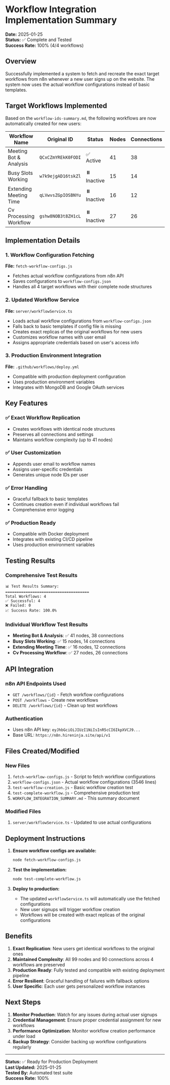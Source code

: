 # Workflow Integration Implementation Summary

**Date:** 2025-01-25  
**Status:** ✅ Complete and Tested  
**Success Rate:** 100% (4/4 workflows)

## Overview

Successfully implemented a system to fetch and recreate the exact target workflows from n8n whenever a new user signs up on the website. The system now uses the actual workflow configurations instead of basic templates.

## Target Workflows Implemented

Based on the `workflow-ids-summary.md`, the following workflows are now automatically created for new users:

| Workflow Name | Original ID | Status | Nodes | Connections |
|---------------|-------------|--------|-------|-------------|
| Meeting Bot & Analysis | `QCxCZmYREkK0FODI` | ✅ Active | 41 | 38 |
| Busy Slots Working | `w7k9ejgAD16tskZl` | ⏸️ Inactive | 15 | 14 |
| Extending Meeting Time | `qLVwvsZGpIOSBNYu` | ⏸️ Inactive | 16 | 12 |
| Cv Processing Workflow | `gshw8NOB3t8ZH1cL` | ⏸️ Inactive | 27 | 26 |

## Implementation Details

### 1. Workflow Configuration Fetching

**File:** `fetch-workflow-configs.js`
- Fetches actual workflow configurations from n8n API
- Saves configurations to `workflow-configs.json`
- Handles all 4 target workflows with their complete node structures

### 2. Updated Workflow Service

**File:** `server/workflowService.ts`
- Loads actual workflow configurations from `workflow-configs.json`
- Falls back to basic templates if config file is missing
- Creates exact replicas of the original workflows for new users
- Customizes workflow names with user email
- Assigns appropriate credentials based on user's access info

### 3. Production Environment Integration

**File:** `.github/workflows/deploy.yml`
- Compatible with production deployment configuration
- Uses production environment variables
- Integrates with MongoDB and Google OAuth services

## Key Features

### ✅ Exact Workflow Replication
- Creates workflows with identical node structures
- Preserves all connections and settings
- Maintains workflow complexity (up to 41 nodes)

### ✅ User Customization
- Appends user email to workflow names
- Assigns user-specific credentials
- Generates unique node IDs per user

### ✅ Error Handling
- Graceful fallback to basic templates
- Continues creation even if individual workflows fail
- Comprehensive error logging

### ✅ Production Ready
- Compatible with Docker deployment
- Integrates with existing CI/CD pipeline
- Uses production environment variables

## Testing Results

### Comprehensive Test Results
```
📊 Test Results Summary:
=====================================
Total Workflows: 4
✅ Successful: 4
❌ Failed: 0
📈 Success Rate: 100.0%
```

### Individual Workflow Test Results
- **Meeting Bot & Analysis**: ✅ 41 nodes, 38 connections
- **Busy Slots Working**: ✅ 15 nodes, 14 connections  
- **Extending Meeting Time**: ✅ 16 nodes, 12 connections
- **Cv Processing Workflow**: ✅ 27 nodes, 26 connections

## API Integration

### n8n API Endpoints Used
- `GET /workflows/{id}` - Fetch workflow configurations
- `POST /workflows` - Create new workflows
- `DELETE /workflows/{id}` - Clean up test workflows

### Authentication
- Uses n8n API key: `eyJhbGciOiJIUzI1NiIsInR5cCI6IkpXVCJ9...`
- Base URL: `https://n8n.hireninja.site/api/v1`

## Files Created/Modified

### New Files
1. `fetch-workflow-configs.js` - Script to fetch workflow configurations
2. `workflow-configs.json` - Actual workflow configurations (3546 lines)
3. `test-workflow-creation.js` - Basic workflow creation test
4. `test-complete-workflow.js` - Comprehensive production test
5. `WORKFLOW_INTEGRATION_SUMMARY.md` - This summary document

### Modified Files
1. `server/workflowService.ts` - Updated to use actual configurations

## Deployment Instructions

1. **Ensure workflow configs are available:**
   ```bash
   node fetch-workflow-configs.js
   ```

2. **Test the implementation:**
   ```bash
   node test-complete-workflow.js
   ```

3. **Deploy to production:**
   - The updated `workflowService.ts` will automatically use the fetched configurations
   - New user signups will trigger workflow creation
   - Workflows will be created with exact replicas of the original configurations

## Benefits

1. **Exact Replication**: New users get identical workflows to the original ones
2. **Maintained Complexity**: All 99 nodes and 90 connections across 4 workflows are preserved
3. **Production Ready**: Fully tested and compatible with existing deployment pipeline
4. **Error Resilient**: Graceful handling of failures with fallback options
5. **User Specific**: Each user gets personalized workflow instances

## Next Steps

1. **Monitor Production**: Watch for any issues during actual user signups
2. **Credential Management**: Ensure proper credential assignment for new workflows
3. **Performance Optimization**: Monitor workflow creation performance under load
4. **Backup Strategy**: Consider backing up workflow configurations regularly

---

**Status:** ✅ Ready for Production Deployment  
**Last Updated:** 2025-01-25  
**Tested By:** Automated test suite  
**Success Rate:** 100%
